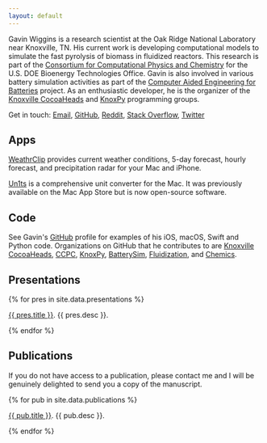 ```yaml
---
layout: default
---
```


Gavin Wiggins is a research scientist at the Oak Ridge National Laboratory near
Knoxville, TN. His current work is developing computational models to simulate
the fast pyrolysis of biomass in fluidized reactors. This research is part of
the [Consortium for Computational Physics and Chemistry][ccpc] for the U.S. DOE
Bioenergy Technologies Office. Gavin is also involved in various battery
simulation activities as part of the [Computer Aided Engineering for
Batteries][caebat] project. As an enthusiastic developer, he is the organizer of
the [Knoxville CocoaHeads][cocoa] and [KnoxPy][kpy] programming groups.

Get in touch: <a href = "mailto:wiggingATmeDOTcom" onclick = "this.href=this.href.replace(/AT/,'&#64;').replace(/DOT/,'&#46;')">Email</a>, [GitHub][], [Reddit][], [Stack Overflow][], [Twitter][]

## Apps

[WeathrClip][] provides current weather conditions, 5-day forecast, hourly
forecast, and precipitation radar for your Mac and iPhone.

[Un1ts][] is a comprehensive unit converter for the Mac. It was previously
available on the Mac App Store but is now open-source software.

## Code

See Gavin's [GitHub][] profile for examples of his iOS, macOS, Swift and Python
code. Organizations on GitHub that he contributes to are [Knoxville CocoaHeads][],
[CCPC][], [KnoxPy][], [BatterySim][], [Fluidization][], and [Chemics][].

[GitHub]: https://github.com/wigging
[Knoxville CocoaHeads]: https://github.com/knoxcocoa
[CCPC]: https://github.com/ccpcode
[KnoxPy]: https://github.com/knoxpy
[BatterySim]: https://github.com/batterysim
[Fluidization]: https://github.com/fluidization
[Chemics]: https://github.com/chemics

## Presentations

{% for pres in site.data.presentations %}
<p><a href="{{ pres.link }}">{{ pres.title }}</a>. {{ pres.desc }}.</p>
{% endfor %}

## Publications

If you do not have access to a publication, please contact me and I will be
genuinely delighted to send you a copy of the manuscript.

{% for pub in site.data.publications %}
<p><a href="{{ pub.link }}">{{ pub.title }}</a>. {{ pub.desc }}.</p>
{% endfor %}

[ccpc]: http://cpcbiomass.org
[caebat]: http://batterysim.org
[cocoa]: http://knoxcocoa.org
[kpy]: http://knoxpy.org
[Reddit]: https://www.reddit.com/user/wiggitt
[Stack Overflow]: https://stackoverflow.com/users/1084875/wigging
[Twitter]: https://twitter.com/wigging
[WeathrClip]: http://weathrclip.com
[Un1ts]: https://github.com/wigging/un1ts-mac-app
